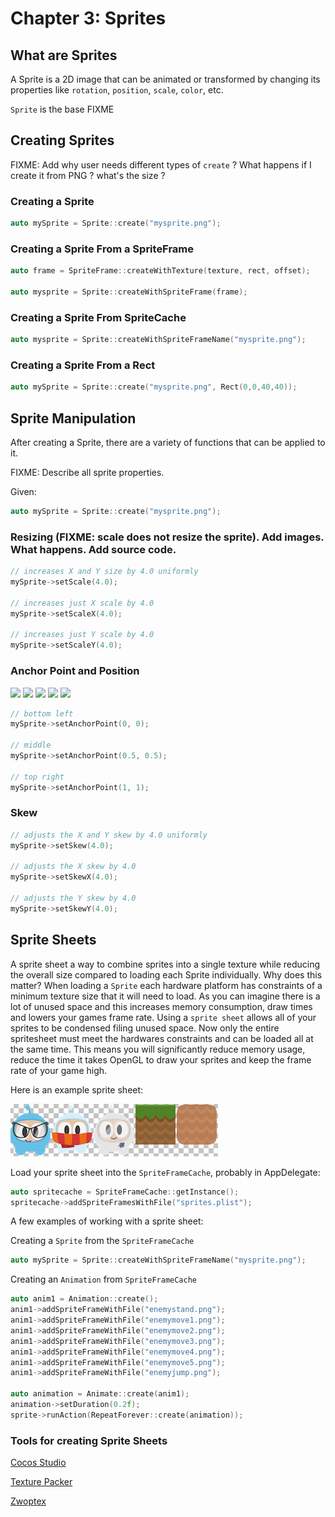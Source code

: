 # Chapter 3: Sprites

## What are Sprites
A Sprite is a 2D image that can be animated or transformed by changing its properties
like `rotation`, `position`, `scale`, `color`, etc.

`Sprite` is the base FIXME

## Creating Sprites

FIXME: Add why user needs different types of `create` ?
What happens if I create it from PNG ? what's the size ?

### Creating a Sprite
```cpp
auto mySprite = Sprite::create("mysprite.png");
```

### Creating a Sprite From a SpriteFrame
```cpp
auto frame = SpriteFrame::createWithTexture(texture, rect, offset);

auto mysprite = Sprite::createWithSpriteFrame(frame);
```
### Creating a Sprite From SpriteCache
```cpp
auto mysprite = Sprite::createWithSpriteFrameName("mysprite.png");
```
### Creating a Sprite From a Rect
```cpp
auto mySprite = Sprite::create("mysprite.png", Rect(0,0,40,40));
```
## Sprite Manipulation
After creating a Sprite, there are a variety of functions that can be applied to it.

FIXME: Describe all sprite properties.

Given:
```cpp
auto mySprite = Sprite::create("mysprite.png");
```
### Resizing (FIXME: scale does not resize the sprite). Add images. What happens. Add source code.
```cpp
// increases X and Y size by 4.0 uniformly
mySprite->setScale(4.0);

// increases just X scale by 4.0
mySprite->setScaleX(4.0);

// increases just Y scale by 4.0
mySprite->setScaleY(4.0);
```
### Anchor Point and Position
![](2/2n_level1_anchorpoint_0_0.png "") ![](2/smallSpacer.png "") ![](2/2n_level1_anchorpoint_05_05.png "") ![](2/smallSpacer.png "") ![](2/2n_level1_anchorpoint_1_1.png "")

```cpp
// bottom left
mySprite->setAnchorPoint(0, 0);

// middle
mySprite->setAnchorPoint(0.5, 0.5);

// top right
mySprite->setAnchorPoint(1, 1);
```

### Skew
```cpp
// adjusts the X and Y skew by 4.0 uniformly
mySprite->setSkew(4.0);

// adjusts the X skew by 4.0
mySprite->setSkewX(4.0);

// adjusts the Y skew by 4.0
mySprite->setSkewY(4.0);
```
## Sprite Sheets
A sprite sheet a way to combine sprites into a single texture while reducing the
overall size compared to loading each Sprite individually. Why does this matter?
When loading a `Sprite` each hardware platform has constraints of a minimum texture
size that it will need to load. As you can imagine there is a lot of unused space
and this increases memory consumption, draw times and lowers your games frame rate.
Using a `sprite sheet` allows all of your sprites to be condensed filing unused space.
Now only the entire spritesheet must meet the hardwares constraints and can be
loaded all at the same time. This means you will significantly reduce memory usage,
reduce the time it takes OpenGL to draw your sprites and keep the frame rate of
your game high.

Here is an example sprite sheet:

![](3/3_1.png "example SpriteSheet")

Load your sprite sheet into the `SpriteFrameCache`, probably in AppDelegate:
```cpp
auto spritecache = SpriteFrameCache::getInstance();
spritecache->addSpriteFramesWithFile("sprites.plist");
```
A few examples of working with a sprite sheet:

Creating a `Sprite` from the `SpriteFrameCache`
```cpp
auto mySprite = Sprite::createWithSpriteFrameName("mysprite.png");
```
Creating an `Animation` from `SpriteFrameCache`
```cpp
auto anim1 = Animation::create();
anim1->addSpriteFrameWithFile("enemystand.png");
anim1->addSpriteFrameWithFile("enemymove1.png");
anim1->addSpriteFrameWithFile("enemymove2.png");
anim1->addSpriteFrameWithFile("enemymove3.png");
anim1->addSpriteFrameWithFile("enemymove4.png");
anim1->addSpriteFrameWithFile("enemymove5.png");
anim1->addSpriteFrameWithFile("enemyjump.png");

auto animation = Animate::create(anim1);
animation->setDuration(0.2f);
sprite->runAction(RepeatForever::create(animation));
```

### Tools for creating Sprite Sheets

[Cocos Studio](http://www.cocos2d-x.org/wiki/CocoStudio)

[Texture Packer](https://www.codeandweb.com/texturepacker)

[Zwoptex](https://www.zwopple.com/zwoptex/)

